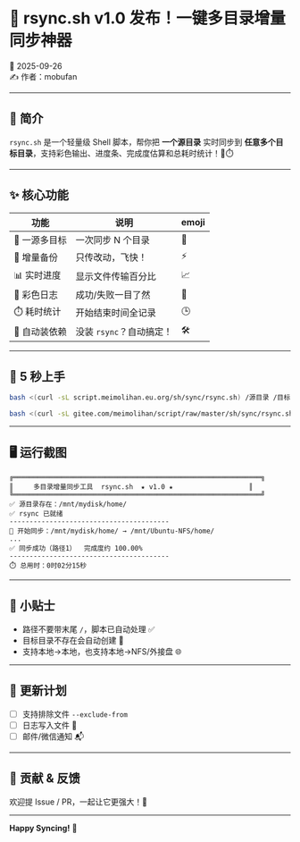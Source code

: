# 🚀 rsync.sh v1.0 发布！一键多目录增量同步神器

📅 2025-09-26  
✍️ 作者：mobufan

---

## 🌟 简介
`rsync.sh` 是一个轻量级 Shell 脚本，帮你把 **一个源目录** 实时同步到 **任意多个目标目录**，支持彩色输出、进度条、完成度估算和总耗时统计！🎨⏱️

---

## ✨ 核心功能
| 功能 | 说明 | emoji |
|---|---|---|
| 📂 一源多目标 | 一次同步 N 个目录 | 🎯 |
| 🔄 增量备份 | 只传改动，飞快！ | ⚡ |
| 📊 实时进度 | 显示文件传输百分比 | 📈 |
| 🎨 彩色日志 | 成功/失败一目了然 | 🌈 |
| ⏱️ 耗时统计 | 开始结束时间全记录 | 🕒 |
| 🔧 自动装依赖 | 没装 `rsync`？自动搞定！ | 🛠️ |

---

## 🚀 5 秒上手


```bash
bash <(curl -sL script.meimolihan.eu.org/sh/sync/rsync.sh) /源目录 /目标目录1 /目标目录2
```

```bash
bash <(curl -sL gitee.com/meimolihan/script/raw/master/sh/sync/rsync.sh) /源目录 /目标目录1 /目标目录2
```



---

## 🖥️ 运行截图
```
╔══════════════════════════════════════════════════════════════╗
║     多目录增量同步工具  rsync.sh  ★ v1.0 ★                   ║
╚══════════════════════════════════════════════════════════════╝
✅ 源目录存在：/mnt/mydisk/home/
✅ rsync 已就绪
----------------------------------------
🚀 开始同步：/mnt/mydisk/home/ → /mnt/Ubuntu-NFS/home/
...
✅ 同步成功（路径1）  完成度约 100.00%
----------------------------------------
⏱️ 总用时：0时02分15秒
```

---

## 📌 小贴士
- 路径不要带末尾 `/`，脚本已自动处理 ✅  
- 目标目录不存在会自动创建 📂  
- 支持本地→本地，也支持本地→NFS/外接盘 🌐

---

## 📝 更新计划
- [ ] 支持排除文件 `--exclude-from`  
- [ ] 日志写入文件 📜  
- [ ] 邮件/微信通知 📬

---

## 🤝 贡献 & 反馈
欢迎提 Issue / PR，一起让它更强大！💪

---

**Happy Syncing!** 🎉
